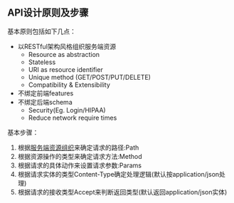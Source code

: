 <h2 name="api_principle">API设计原则及步骤</h2>

基本原则包括如下几点：
  + 以RESTful架构风格组织服务端资源
    + Resource as abstraction
    + Stateless
    + URI as resource identifier
    + Unique method (GET/POST/PUT/DELETE)
    + Compatibility & Extensibility
  + 不绑定前端features
  + 不绑定后端schema
	+ Security(Eg. Login/HIPAA)
	+ Reduce network require times

基本步骤：
  1. 根据[服务端资源组织](#resource_design)来确定请求的路径:Path
  2. 根据资源操作的类型来确定请求方法:Method
  3. 根据请求的具体动作来设置请求参数:Params
  4. 根据请求实体的类型Content-Type确定处理逻辑(默认按application/json处理)
  5. 根据请求的接收类型Accept来判断返回类型(默认返回application/json实体)
